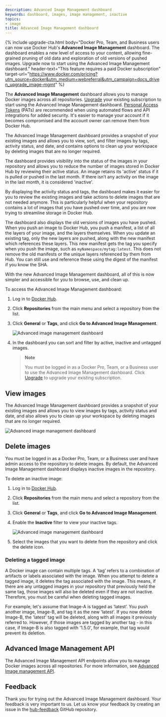 ```yaml
---
description: Advanced Image Management dashboard
keywords: dashboard, images, image management, inactive
topics:
- image
title: Advanced Image Management dashboard
---
```


{% include upgrade-cta.html
  body="Docker Pro, Team, and Business users can now use Docker Hub's **Advanced Image Management** dashboard. The dashboard enables a new level of access to your content, allowing fine-grained pruning of old data and exploration of old versions of pushed images. Upgrade now to start using the Advanced Image Management dashboard."
  header-text="This feature requires a paid Docker subscription"
  target-url="https://www.docker.com/pricing?utm_source=docker&utm_medium=webreferral&utm_campaign=docs_driven_upgrade_image-mgmt"
%}

The **Advanced Image Management** dashboard allows you to manage Docker images across all repositories. [Upgrade](https://www.docker.com/pricing?utm_source=docker&utm_medium=webreferral&utm_campaign=docs_driven_upgrade) your existing subscription to start using the Advanced Image Management dashboard. [Personal Access Tokens](../docker-hub/access-tokens.md) (PATs) are recommended when using automated flows and API integrations for added security. It's easier to manage your account if it becomes compromised and the account owner can remove them from Docker Hub.

The Advanced Image Management dashboard provides a snapshot of your existing images and allows you to view, sort, and filter images by tags, activity status, and date, and contains options to clean up your workspace by deleting images that are no longer required.

The dashboard provides visibility into the status of the images in your repository and allows you to reduce the number of images stored in Docker Hub by reviewing their active status. An image retains its 'active' status if it is pulled or pushed in the last month. If there isn’t any activity on the image in the last month, it is considered 'inactive'.

By displaying the activity status and tags, the dashboard makes it easier for you to review the existing images and take actions to delete images that are not needed anymore. This is particularly helpful when your repository contains a lot of images that you have pushed over time, and you are now trying to streamline storage in Docker Hub.

The dashboard also displays the old versions of images you have pushed. When you push an image to Docker Hub, you push a manifest, a list of all the layers of your image, and the layers themselves. When you update an existing tag, only the new layers are pushed, along with the new manifest which references these layers. This new manifest gets the tag you specify when you push the image, such as `myNamespace/mytag:latest`. This does not remove the old manifests or the unique layers referenced by them from Hub. You can still use and reference these using the digest of the manifest if you know the SHA.

With the new Advanced Image Management dashboard, all of this is now simpler and accessible for you to browse, use, and clean up.

To access the  Advanced Image Management dashboard:

1. Log in to [Docker Hub](https://hub.docker.com).
2. Click **Repositories** from the main menu and select a repository from the list.
3. Click **General** or **Tags**, and click **Go to Advanced Image Management**.

   ![Advanced image management dashboard](images/advanced-image-general.png)

4. In the dashboard you can sort and filter by active, inactive and untagged images.

    > **Note**
    >
    > You must be logged in as a Docker Pro, Team, or a Business user to use the Advanced Image Management dashboard. Click [Upgrade](https://www.docker.com/pricing?utm_source=docker&utm_medium=webreferral&utm_campaign=docs_driven_upgrade) to upgrade your existing subscription.

## View images

The Advanced Image Management dashboard provides a snapshot of your existing images and allows you to view images by tags, activity status and date, and also allows you to clean up your workspace by deleting images that are no longer required.

![Advanced image management dashboard](images/image-management-dashboard.png)

## Delete images

You must be logged in as a Docker Pro, Team, or a Business user and have admin access to the repository to delete images. By default, the Advanced Image Management dashboard displays inactive images in the repository.

To delete an inactive image:

1. Log in to [Docker Hub](https://hub.docker.com).
2. Click **Repositories** from the main menu and select a repository from the list.
3. Click **General** or **Tags**, and click **Go to Advanced Image Management**.
4. Enable the **Inactive** filter to view your inactive tags.

    ![Advanced image management dashboard](images/dashboard-delete-image.png)

5. Select the images that you want to delete from the repository and click the delete icon.

### Deleting a tagged image

A Docker image can contain multiple tags. A ‘tag’ refers to a combination of artifacts or labels associated with the image. When you attempt to delete a tagged image, it deletes the tag associated with the image. This means, if there are any untagged images in your repository that previously held the same tag, those images will also be deleted even if they are not inactive. Therefore, you must be careful when deleting tagged images.

For example, let's assume that Image-A is tagged as ‘latest’. You push another image, Image-B, and tag it as the new 'latest'. If you now delete Image-B, the 'latest' tag will be deleted, along with all images it previously referred to. However, if those images are tagged by another tag - in this case, if Image-B is also tagged with '1.5.0', for example, that tag would prevent its deletion.

## Advanced Image Management API

The Advanced Image Management API endpoints allow you to manage Docker images across all repositories. For more information, see [Advanced Image management API](../api/latest/).

## Feedback

Thank you for trying out the Advanced Image Management dashboard. Your feedback is very important to us. Let us know your feedback by creating an issue in the [hub-feedback](https://github.com/docker/hub-feedback/issues) GitHub repository.
